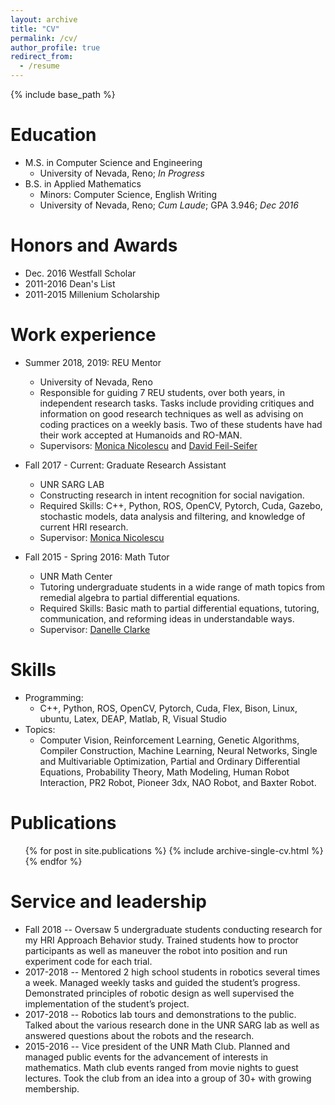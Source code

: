 ```yaml
---
layout: archive
title: "CV"
permalink: /cv/
author_profile: true
redirect_from:
  - /resume
---
```


{% include base_path %}

Education
======
* M.S. in Computer Science and Engineering
  * University of Nevada, Reno; _In Progress_
* B.S. in Applied Mathematics
  * Minors: Computer Science, English Writing
  * University of Nevada, Reno; *Cum Laude*; GPA 3.946; _Dec 2016_

Honors and Awards
======
* Dec. 2016 Westfall Scholar
* 2011-2016 Dean's List
* 2011-2015 Millenium Scholarship

Work experience
======
* Summer 2018, 2019: REU Mentor
  * University of Nevada, Reno
  * Responsible for guiding 7 REU students, over both years, in independent research tasks. Tasks include providing critiques and information on good research techniques as well as advising on coding practices on a weekly basis. Two of these students have had their work accepted at Humanoids and RO-MAN.
  * Supervisors: [Monica Nicolescu](https://www.cse.unr.edu/~monica/) and [David Feil-Seifer](https://www.cse.unr.edu/~dave/)

* Fall 2017 - Current: Graduate Research Assistant
  * UNR SARG LAB
  * Constructing research in intent recognition for social navigation.
  * Required Skills: C++, Python, ROS, OpenCV, Pytorch, Cuda, Gazebo, stochastic models, data analysis and filtering, and knowledge of current HRI research.
  * Supervisor: [Monica Nicolescu](https://www.cse.unr.edu/~monica/)
  
* Fall 2015 - Spring 2016: Math Tutor
  * UNR Math Center
  * Tutoring undergraduate students in a wide range of math topics from remedial algebra to partial differential equations.
  * Required Skills: Basic math to partial differential equations, tutoring, communication, and reforming ideas in understandable ways.
  * Supervisor: [Danelle Clarke](ddclarke@unr.edu)

Skills
======
* Programming:
  * C++, Python, ROS, OpenCV, Pytorch, Cuda, Flex, Bison, Linux, ubuntu, Latex, DEAP, Matlab, R, Visual Studio
* Topics: 
  * Computer Vision, Reinforcement Learning, Genetic Algorithms, Compiler Construction, Machine Learning, Neural Networks, Single and Multivariable Optimization, Partial and Ordinary Differential Equations, Probability Theory, Math Modeling, Human Robot Interaction, PR2 Robot, Pioneer 3dx, NAO Robot, and Baxter Robot.

Publications
======
<ul>{% for post in site.publications %}
    {% include archive-single-cv.html %}
{% endfor %}</ul>
<!--   
Talks
======
  <ul>{% for post in site.talks %}
    {% include archive-single-talk-cv.html %}
  {% endfor %}</ul> -->
  
<!-- Teaching
======
  <ul>{% for post in site.teaching %}
    {% include archive-single-cv.html %}
  {% endfor %}</ul> -->
  
Service and leadership
======
* Fall 2018 -- Oversaw 5 undergraduate students conducting research for my HRI Approach Behavior study. Trained students how to proctor participants as well as maneuver the robot into position and run experiment code for each trial.
* 2017-2018 -- Mentored 2 high school students in robotics several times a week. Managed weekly tasks and guided the student’s progress. Demonstrated principles of robotic design as well supervised the implementation of the student’s project.
* 2017-2018 -- Robotics lab tours and demonstrations to the public. Talked about the various research done in the UNR SARG lab as well as answered questions about the robots and the research.
* 2015-2016 -- Vice president of the UNR Math Club. Planned and managed public events for the advancement of interests in mathematics. Math club events ranged from movie nights to guest lectures. Took the club from an idea into a group of 30+ with growing membership.


